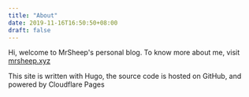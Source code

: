 ```yaml
---
title: "About"
date: 2019-11-16T16:50:50+08:00
draft: false
---
```


Hi, welcome to MrSheep's personal blog.
To know more about me, visit [mrsheep.xyz](https://mrsheep.xyz)


This site is written with Hugo, the source code is hosted on GitHub, and powered by Cloudflare Pages

